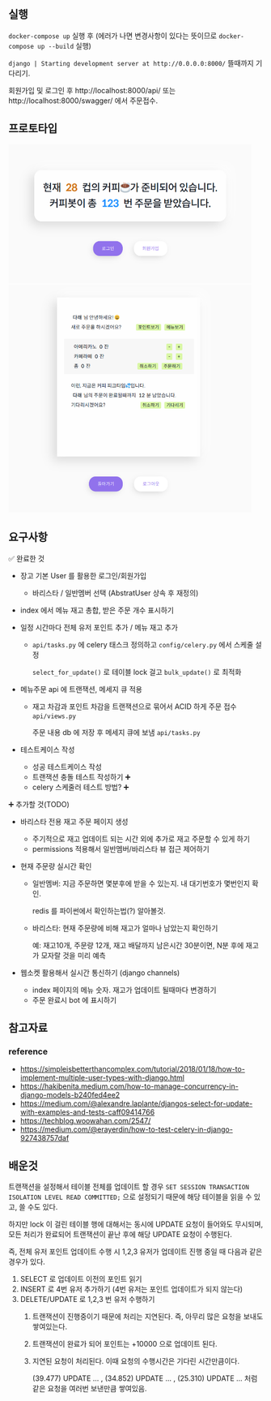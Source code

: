 ## 실행
`docker-compose up` 실행 후 (에러가 나면 변경사항이 있다는 뜻이므로 `docker-compose up --build` 실행)

`django | Starting development server at http://0.0.0.0:8000/` 뜰때까지 기다리기.

회원가입 및 로그인 후 http://localhost:8000/api/ 또는 http://localhost:8000/swagger/ 에서 주문접수.

## 프로토타입 

<img src="client/img/index.png" width="480px">
<img src="client/img/bot.png" width="480px">

## 요구사항

✅️ 완료한 것

* 장고 기본 User 를 활용한 로그인/회원가입 
  * 바리스타 / 일반멤버 선택 (AbstratUser 상속 후 재정의)
* index 에서 메뉴 재고 총합, 받은 주문 개수 표시하기 
* 일정 시간마다 전체 유저 포인트 추가 / 메뉴 재고 추가
  * `api/tasks.py` 에 celery 태스크 정의하고 `config/celery.py` 에서 스케줄 설정
    
    `select_for_update()` 로 테이블 lock 걸고 `bulk_update()` 로 최적화 
    
* 메뉴주문 api 에 트랜잭션, 메세지 큐 적용 
  * 재고 차감과 포인트 차감을 트랜잭션으로 묶어서 ACID 하게 주문 접수 `api/views.py`
  
    주문 내용 db 에 저장 후 메세지 큐에 보냄 `api/tasks.py`

* 테스트케이스 작성
  * 성공 테스트케이스 작성 
  * 트랜잭션 충돌 테스트 작성하기 ➕ 
  * celery 스케줄러 테스트 방법? ➕

➕ 추가할 것️(TODO)

* 바리스타 전용 재고 주문 페이지 생성
  * 주기적으로 재고 업데이트 되는 시간 외에 추가로 재고 주문할 수 있게 하기
  * permissions 적용해서 일반멤버/바리스타 뷰 접근 제어하기

* 현재 주문량 실시간 확인
  * 일반멤버: 지금 주문하면 몇분후에 받을 수 있는지. 내 대기번호가 몇번인지 확인. 
  
    redis 를 파이썬에서 확인하는법(?) 알아볼것.
  * 바리스타: 현재 주문량에 비해 재고가 얼마나 남았는지 확인하기 
    
    예: 재고10개, 주문량 12개, 재고 배달까지 남은시간 30분이면, N분 후에 재고가 모자랄 것을 미리 예측

* 웹소켓 활용해서 실시간 통신하기 (django channels)
  * index 페이지의 메뉴 숫자. 재고가 업데이트 될때마다 변경하기 
  * 주문 완료시 bot 에 표시하기


## 참고자료
### reference
* https://simpleisbetterthancomplex.com/tutorial/2018/01/18/how-to-implement-multiple-user-types-with-django.html
* https://hakibenita.medium.com/how-to-manage-concurrency-in-django-models-b240fed4ee2
* https://medium.com/@alexandre.laplante/djangos-select-for-update-with-examples-and-tests-caff09414766
* https://techblog.woowahan.com/2547/
* https://medium.com/@erayerdin/how-to-test-celery-in-django-927438757daf

## 배운것
트랜잭션을 설정해서 테이블 전체를 업데이트 할 경우 `SET SESSION TRANSACTION ISOLATION LEVEL READ COMMITTED;` 으로 설정되기 때문에 해당 테이블을 읽을 수 있고, 쓸 수도 있다.

하지만 lock 이 걸린 테이블 행에 대해서는 동시에 UPDATE 요청이 들어와도 무시되며, 모든 처리가 완료되어 트랜잭션이 끝난 후에 해당 UPDATE 요청이 수행된다.

즉, 전체 유저 포인트 업데이트 수행 시 1,2,3 유저가 업데이트 진행 중일 때 다음과 같은 경우가 있다.

1. SELECT 로 업데이트 이전의 포인트 읽기
2. INSERT 로 4번 유저 추가하기 (4번 유저는 포인트 업데이트가 되지 않는다)
3. DELETE/UPDATE 로 1,2,3 번 유저 수행하기
   1. 트랜잭션이 진행중이기 때문에 처리는 지연된다. 즉, 아무리 많은 요청을 보내도 쌓여있는다.
   2. 트랜잭션이 완료가 되어 포인트는 +10000 으로 업데이트 된다.
   3. 지연된 요청이 처리된다. 이때 요청의 수행시간은 기다린 시간만큼이다. 
   
      (39.477) UPDATE ... ,  (34.852) UPDATE ... ,  (25.310) UPDATE ... 처럼 같은 요청을 여러번 보낸만큼 쌓여있음.